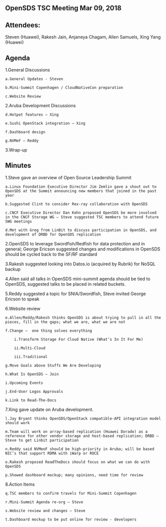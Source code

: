## OpenSDS TSC Meeting Mar 09, 2018 

## Attendees:
Steven (Huawei), Rakesh Jain, Anjaneya Chagam, Allen Samuels, Xing Yang (Huawei)

## Agenda
1.General Discussions

	a.General Updates - Steven
	
	b.Mini-Summit Copenhagen / CloudNativeCon preparation
	
	c.Website Review
	
2.Aruba Development Discussions

	d.Hotpot features – Xing
	
	e.Sushi OpenStack integration – Xing
	
	f.Dashboard design
	
	g.NVMeF – Reddy
	
3.Wrap-up 


## Minutes
1.Steve gave an overview of Open Source Leadership Summit

	a.Linux Foundation Executive Director Jim Zemlin gave a shout out to OpenSDS at the Summit announcing new members that joined in the past year
	
	b.Suggested Clint to consider Rex-ray collaboration with OpenSDS
	
	c.CNCF Executive Director Dan Kohn proposed OpenSDS be more involved in the CNCF Storage WG – Steve suggested TSC members to attend future SWG meetings
	
	d.Met with Greg from LinBit to discuss participation in OpenSDS, and development of DRBD for OpenSDS replication
	
2.OpenSDS to leverage Swordfish/Redfish for data protection and in general; George Ericson suggested changes and modifications in OpenSDS should be cycled back to the SF/RF standard

3.Rakesh suggested looking into Datos.io (acquired by Rubrik) for NoSQL backup

4.Allen said all talks in OpenSDS mini-summit agenda should be tied to OpenSDS, suggested talks to be placed in related buckets.

5.Reddy suggested a topic for SNIA/Swordfish, Steve invited George Ericson to speak

6.Website review

	e.Allen/Reddy/Rakesh thinks OpenSDS is about trying to pull in all the pieces, fill in the gaps; what we are, what we are not
	
	f.Change –  one thing solves everything
	
		i.Transform Storage For Cloud Native (What’s In It For Me)
		
		ii.Multi-Cloud
		
		iii.Traditional
		
	g.Move Goals above Stuffs We Are Developing
	
	h.What Is OpenSDS – Join
	
	i.Upcoming Events
	
	j.End-User Logos Approvals
	
	k.Link to Read-The-Docs
	
7.Xing gave update on Aruba development.

	l.Jay Bryant thinks OpenSDS/OpenStack compatible-API integration model should work
	
	m.Team will work on array-based replication (Huawei Dorado) as a reference for other vendor storage and host-based replication; DRBD – Steve to get Linbit participation
	
	n.Reddy said NVMeoF should be high-priority in Aruba; will be based NIC’s that support RDMA with iWarp or ROCE
	
	o.Rakesh proposed ReadTheDocs should focus on what we can do with OpenSDS
	
	p.Showed dashboard mockup; many opinions, need time for review
	
8.Action Items

	q.TSC members to confirm travels for Mini-Summit Copenhagen
	
	r.Mini-Summit Agenda re-org – Steve
	
	s.Website review and changes – Steve
	
	t.Dashboard mockup to be put online for review - developers
	


